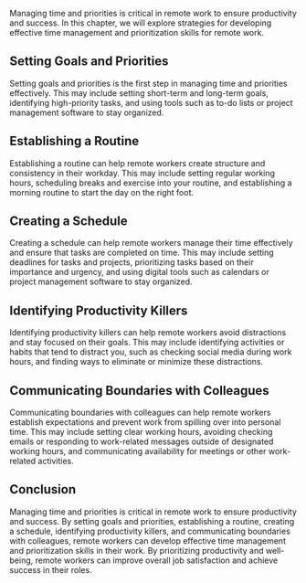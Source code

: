
Managing time and priorities is critical in remote work to ensure productivity and success. In this chapter, we will explore strategies for developing effective time management and prioritization skills for remote work.

Setting Goals and Priorities
---------------------------------------

Setting goals and priorities is the first step in managing time and priorities effectively. This may include setting short-term and long-term goals, identifying high-priority tasks, and using tools such as to-do lists or project management software to stay organized.

Establishing a Routine
---------------------------------

Establishing a routine can help remote workers create structure and consistency in their workday. This may include setting regular working hours, scheduling breaks and exercise into your routine, and establishing a morning routine to start the day on the right foot.

Creating a Schedule
------------------------------

Creating a schedule can help remote workers manage their time effectively and ensure that tasks are completed on time. This may include setting deadlines for tasks and projects, prioritizing tasks based on their importance and urgency, and using digital tools such as calendars or project management software to stay organized.

Identifying Productivity Killers
-------------------------------------------

Identifying productivity killers can help remote workers avoid distractions and stay focused on their goals. This may include identifying activities or habits that tend to distract you, such as checking social media during work hours, and finding ways to eliminate or minimize these distractions.

Communicating Boundaries with Colleagues
---------------------------------------------------

Communicating boundaries with colleagues can help remote workers establish expectations and prevent work from spilling over into personal time. This may include setting clear working hours, avoiding checking emails or responding to work-related messages outside of designated working hours, and communicating availability for meetings or other work-related activities.

Conclusion
----------

Managing time and priorities is critical in remote work to ensure productivity and success. By setting goals and priorities, establishing a routine, creating a schedule, identifying productivity killers, and communicating boundaries with colleagues, remote workers can develop effective time management and prioritization skills in their work. By prioritizing productivity and well-being, remote workers can improve overall job satisfaction and achieve success in their roles.
